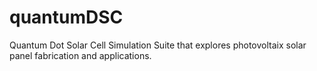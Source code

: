 # quantumDSC
Quantum Dot Solar Cell Simulation Suite that explores photovoltaix solar panel fabrication and applications.
